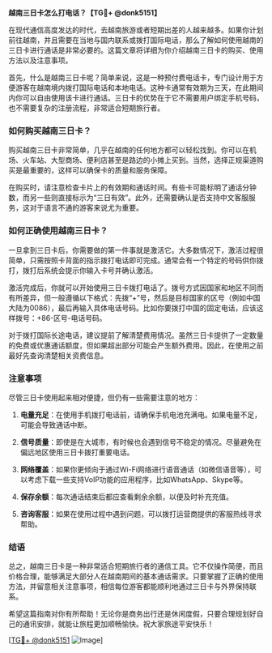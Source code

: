 **越南三日卡怎么打电话？【TG💪+ @donk5151】**

在现代通信高度发达的时代，去越南旅游或者短期出差的人越来越多。如果你计划前往越南，并且需要在当地与国内联系或拨打国际电话，那么了解如何使用越南的三日卡进行通话是非常必要的。这篇文章将详细为你介绍越南三日卡的购买、使用方法以及注意事项。

首先，什么是越南三日卡呢？简单来说，这是一种预付费电话卡，专门设计用于方便游客在越南境内拨打国际电话和本地电话。这种卡通常有效期为三天，在此期间内你可以自由使用该卡进行通话。三日卡的优势在于它不需要用户绑定手机号码，也不需要复杂的注册流程，非常适合短期旅行者。

### 如何购买越南三日卡？

购买越南三日卡非常简单，几乎在越南的任何地方都可以轻松找到。你可以在机场、火车站、大型商场、便利店甚至是路边的小摊上买到。当然，选择正规渠道购买是最重要的，这样可以确保卡的质量和服务保障。

在购买时，请注意检查卡片上的有效期和通话时间。有些卡可能标明了通话分钟数，而另一些则直接标示为“三日有效”。此外，还需要确认是否支持中文客服服务，这对于语言不通的游客来说尤为重要。

### 如何正确使用越南三日卡？

一旦拿到三日卡后，你需要做的第一件事就是激活它。大多数情况下，激活过程很简单，只需按照卡背面的指示拨打电话即可完成。通常会有一个特定的号码供你拨打，拨打后系统会提示你输入卡号并确认激活。

激活完成后，你就可以开始使用三日卡拨打电话了。拨号方式因国家和地区不同而有所差异，但一般遵循以下格式：先拨“+”号，然后是目标国家的区号（例如中国大陆为0086），最后再输入具体电话号码。比如你要拨打中国的固定电话，应该这样拨号：+86-区号-电话号码。

对于拨打国际长途电话，建议提前了解清楚费用情况。虽然三日卡提供了一定数量的免费或优惠通话额度，但如果超出部分可能会产生额外费用。因此，在使用之前最好先查询清楚相关资费信息。

### 注意事项

尽管三日卡使用起来相对便捷，但仍有一些需要注意的地方：

1. **电量充足**：在使用手机拨打电话前，请确保手机电池充满电。如果电量不足，可能会导致通话中断。
   
2. **信号质量**：即使是在大城市，有时候也会遇到信号不稳定的情况。尽量避免在偏远地区使用三日卡拨打重要电话。

3. **网络覆盖**：如果你更倾向于通过Wi-Fi网络进行语音通话（如微信语音等），可以考虑下载一些支持VoIP功能的应用程序，比如WhatsApp、Skype等。

4. **保存余额**：每次通话结束后都应查看剩余余额，以便及时补充充值。

5. **咨询客服**：如果在使用过程中遇到问题，可以拨打运营商提供的客服热线寻求帮助。

### 结语

总之，越南三日卡是一种非常适合短期旅行者的通信工具。它不仅操作简便，而且价格合理，能够满足大部分人在越南期间的基本通话需求。只要掌握了正确的使用方法，并留意相关注意事项，相信每位游客都能顺利地通过三日卡与外界保持联系。

希望这篇指南对你有所帮助！无论你是商务出行还是休闲度假，只要合理规划好自己的通讯安排，就能让旅程更加顺畅愉快。祝大家旅途平安快乐！

[[TG💪+ @donk5151](https://t.me/s/donk5151) ![Image](https://i.postimg.cc/rwNCRYN7/Snipaste-2025-04-30-17-27-05.png)]